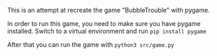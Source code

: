 This is an attempt at recreate the game "BubbleTrouble" with pygame.

In order to run this game, you need to make sure you have pygame installed.
Switch to a virtual environment and run
`pip install pygame`

After that you can run the game with 
`python3 src/game.py`
